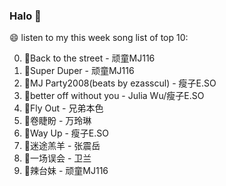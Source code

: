 

### Halo 👋

😄 listen to my this week song list of top 10:

0. 🌈Back to the street - 顽童MJ116
1. 🌈Super Duper - 顽童MJ116
2. 🌈MJ Party2008(beats by ezasscul) - 瘦子E.SO
3. 🌈better off without you - Julia Wu/瘦子E.SO
4. 🌈Fly Out - 兄弟本色
5. 🌈卷睫盼 - 万玲琳
6. 🌈Way Up - 瘦子E.SO
7. 🌈迷途羔羊 - 张震岳
8. 🌈一场误会 - 卫兰
9. 🌈辣台妹 - 顽童MJ116

